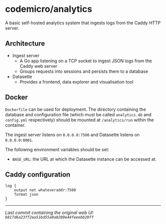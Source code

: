 # codemicro/analytics

A basic self-hosted analytics system that ingests logs from the Caddy HTTP server.

## Architecture

* Ingest server
  * A Go app listening on a TCP socket to ingest JSON logs from the Caddy web server
  * Groups requests into sessions and persists them to a database
* Datasette
  * Provides a frontend, data explorer and visualisation tool

## Docker

`Dockerfile` can be used for deployment. The directory containing the database and configuration file (which must be called `analytics.db` and `config.yml` respectively) should be mounted at `/analytics/run` within the container.

The ingest server listens on `0.0.0.0:7500` and Datasette listens on `0.0.0.0:8001`.

The following environment variables should be set:
* `BASE_URL`: the URL at which the Datasette instance can be accessed at.

## Caddy configuration

```
log {
    output net whateveraddr:7500
    format json
}
```

---

*Last commit containing the original web UI: `b817d6a23ff2ea51bd55a9a8209e44feeebb20ff`*

